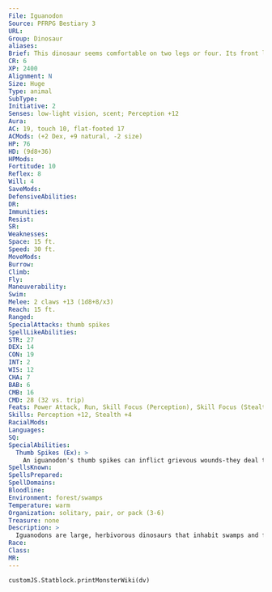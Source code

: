 ```yaml
---
File: Iguanodon
Source: PFRPG Bestiary 3
URL: 
Group: Dinosaur
aliases: 
Brief: This dinosaur seems comfortable on two legs or four. Its front limbs are each adorned with a cruel-looking, thumblike spike.
CR: 6
XP: 2400
Alignment: N
Size: Huge
Type: animal
SubType: 
Initiative: 2
Senses: low-light vision, scent; Perception +12
Aura: 
AC: 19, touch 10, flat-footed 17
ACMods: (+2 Dex, +9 natural, -2 size)
HP: 76
HD: (9d8+36)
HPMods: 
Fortitude: 10
Reflex: 8
Will: 4
SaveMods: 
DefensiveAbilities: 
DR: 
Immunities: 
Resist: 
SR: 
Weaknesses: 
Space: 15 ft.
Speed: 30 ft.
MoveMods: 
Burrow: 
Climb: 
Fly: 
Maneuverability: 
Swim: 
Melee: 2 claws +13 (1d8+8/x3)
Reach: 15 ft.
Ranged: 
SpecialAttacks: thumb spikes
SpellLikeAbilities: 
STR: 27
DEX: 14
CON: 19
INT: 2
WIS: 12
CHA: 7
BAB: 6
CMB: 16
CMD: 28 (32 vs. trip)
Feats: Power Attack, Run, Skill Focus (Perception), Skill Focus (Stealth), Weapon Focus (claw)
Skills: Perception +12, Stealth +4
RacialMods: 
Languages: 
SQ: 
SpecialAbilities:
  Thumb Spikes (Ex): >
    An iguanodon's thumb spikes can inflict grievous wounds-they deal triple damage on a successful critical hit.
SpellsKnown: 
SpellsPrepared: 
SpellDomains: 
Bloodline: 
Environment: forest/swamps
Temperature: warm
Organization: solitary, pair, or pack (3-6)
Treasure: none
Description: >
  Iguanodons are large, herbivorous dinosaurs that inhabit swamps and forests where they can take advantage of abundant vegetation. The iguanodon is capable of moving on two feet or on four, quickly switching from one stance to the other, depending on whether it needs to move through dense foliage or to reach delectable morsels hanging up in the canopy.  Although iguanodons are herbivores, they are notoriously quick to anger. Their thumb spikes make their claws particularly devastating weapons-a well-placed blow from one of these claws can turn a hungry predator into a cowering beast with one swift strike. Iguanodons are 30 feet long and weigh 6,000 pounds.  Iguanodon Companions  Starting Statistics: Size Medium; Speed 30 ft.; AC +3 natural armor; Attack claw (1d6); Ability Scores Str 17, Dex 15, Con 15, Int 2, Wis 12, Cha 7.  7th-Level Advancement: Size Large; AC +2 natural armor; Attack claw (1d8); Ability Scores Str +8, Dex -2, Con +4; Special Qualities thumb spikes.
Race: 
Class: 
MR: 
---
```

```dataviewjs
customJS.Statblock.printMonsterWiki(dv)
```
